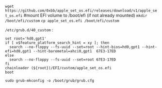 
`wget https://github.com/0xbb/apple_set_os.efi/releases/download/v1/apple_set_os.efi`
#mount EFI volume to /boot/efi (if not already mounted)
`mkdir /boot/efi/custom`
`cp apple_set_os.efi /boot/efi/custom`


`/etc/grub.d/40_custom` :

```
set root='hd0,gpt1'
if [ x$feature_platform_search_hint = xy ]; then
  search --no-floppy --fs-uuid --set=root --hint-bios=hd0,gpt1 --hint-efi=hd0,gpt1 --hint-baremetal=ahci0,gpt1  67E3-17ED
else
  search --no-floppy --fs-uuid --set=root 67E3-17ED
fi
chainloader (${root})/EFI/custom/apple_set_os.efi
boot 
```

`sudo grub-mkconfig -o /boot/grub/grub.cfg`
